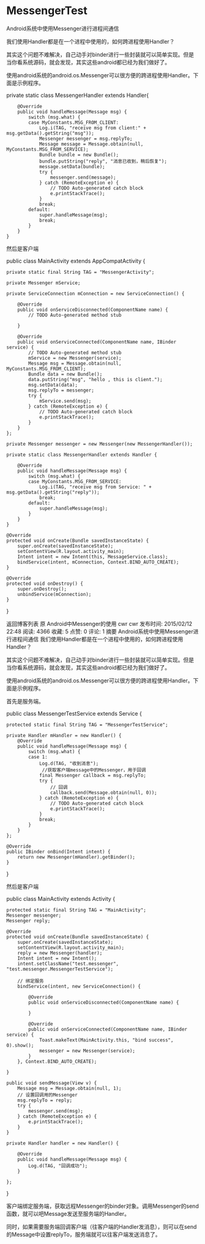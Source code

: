# MessengerTest
Android系统中使用Messenger进行进程间通信

我们使用Handler都是在一个进程中使用的，如何跨进程使用Handler？

其实这个问题不难解决，自己动手对binder进行一些封装就可以简单实现。但是当你看系统源码，就会发现，其实这些android都已经为我们做好了。

使用android系统的android.os.Messenger可以很方便的跨进程使用Handler。下面是示例程序。

private static class MessengerHandler extends Handler{

		@Override
		public void handleMessage(Message msg) {
			switch (msg.what) {
			case MyConstants.MSG_FROM_CLIENT:
				Log.i(TAG, "receive msg from client:" + msg.getData().getString("msg"));
				Messenger messenger = msg.replyTo;
				Message message = Message.obtain(null, MyConstants.MSG_FROM_SERVICE);
				Bundle bundle = new Bundle();
				bundle.putString("reply", "消息已收到，稍后恢复");
				message.setData(bundle);
				try {
					messenger.send(message);
				} catch (RemoteException e) {
					// TODO Auto-generated catch block
					e.printStackTrace();
				}
				break;
			default:
				super.handleMessage(msg);
				break;
			}
		}
	}

然后是客户端

public class MainActivity extends AppCompatActivity {

	private static final String TAG = "MessengerActivity";

	private Messenger mService;

	private ServiceConnection mConnection = new ServiceConnection() {

		@Override
		public void onServiceDisconnected(ComponentName name) {
			// TODO Auto-generated method stub

		}

		@Override
		public void onServiceConnected(ComponentName name, IBinder service) {
			// TODO Auto-generated method stub
			mService = new Messenger(service);
			Message msg = Message.obtain(null, MyConstants.MSG_FROM_CLIENT);
			Bundle data = new Bundle();
			data.putString("msg", "hello , this is client.");
			msg.setData(data);
			msg.replyTo = messenger;
			try {
				mService.send(msg);
			} catch (RemoteException e) {
				// TODO Auto-generated catch block
				e.printStackTrace();
			}
		}
	};

	private Messenger messenger = new Messenger(new MessengerHandler());

	private static class MessengerHandler extends Handler {

		@Override
		public void handleMessage(Message msg) {
			switch (msg.what) {
			case MyConstants.MSG_FROM_SERVICE:
				Log.i(TAG, "receive msg from Service: " + msg.getData().getString("reply"));
				break;
			default:
				super.handleMessage(msg);
			}
		}
	}

	@Override
	protected void onCreate(Bundle savedInstanceState) {
		super.onCreate(savedInstanceState);
		setContentView(R.layout.activity_main);
		Intent intent = new Intent(this, MessageService.class);
		bindService(intent, mConnection, Context.BIND_AUTO_CREATE);
	}

	@Override
	protected void onDestroy() {
		super.onDestroy();
		unbindService(mConnection);
	}

}


返回博客列表
原 Android中Messenger的使用
cwr  cwr
发布时间: 2015/02/12 22:48 阅读: 4366 收藏: 5 点赞: 0 评论: 1
摘要
Android系统中使用Messenger进行进程间通信
我们使用Handler都是在一个进程中使用的，如何跨进程使用Handler？

其实这个问题不难解决，自己动手对binder进行一些封装就可以简单实现。但是当你看系统源码，就会发现，其实这些android都已经为我们做好了。

使用android系统的android.os.Messenger可以很方便的跨进程使用Handler。下面是示例程序。



首先是服务端。

public class MessengerTestService extends Service {
 
    protected static final String TAG = "MessengerTestService";
     
    private Handler mHandler = new Handler() {
        @Override
        public void handleMessage(Message msg) {
            switch (msg.what) {
            case 1:
                Log.d(TAG, "收到消息");
                 //获取客户端message中的Messenger，用于回调
                final Messenger callback = msg.replyTo;
                try {
                    // 回调
                    callback.send(Message.obtain(null, 0));
                } catch (RemoteException e) {
                    // TODO Auto-generated catch block
                    e.printStackTrace();
                }
                break;
            }
        }
    };
     
    @Override
    public IBinder onBind(Intent intent) {
        return new Messenger(mHandler).getBinder();
    }
 
}




然后是客户端

public class MainActivity extends Activity {
 
    protected static final String TAG = "MainActivity";
    Messenger messenger;
    Messenger reply;
     
    @Override
    protected void onCreate(Bundle savedInstanceState) {
        super.onCreate(savedInstanceState);
        setContentView(R.layout.activity_main);
        reply = new Messenger(handler);
        Intent intent = new Intent();
        intent.setClassName("test.messenger", "test.messenger.MessengerTestService");
         
        // 绑定服务
        bindService(intent, new ServiceConnection() {
             
            @Override
            public void onServiceDisconnected(ComponentName name) {
                 
            }
             
            @Override
            public void onServiceConnected(ComponentName name, IBinder service) {
                Toast.makeText(MainActivity.this, "bind success", 0).show();
                messenger = new Messenger(service);
            }
        }, Context.BIND_AUTO_CREATE);
         
    }
 
    public void sendMessage(View v) {
        Message msg = Message.obtain(null, 1);
        // 设置回调用的Messenger
        msg.replyTo = reply;
        try {
            messenger.send(msg);
        } catch (RemoteException e) {
            e.printStackTrace();
        }
    }
     
    private Handler handler = new Handler() {
 
        @Override
        public void handleMessage(Message msg) {
            Log.d(TAG, "回调成功");
        }
         
    };
}


客户端绑定服务端，获取远程Messenger的binder对象。调用Messenger的send函数，就可以吧Message发送至服务端的Handler。

同时，如果需要服务端回调客户端（往客户端的Handler发消息），则可以在send的Message中设置replyTo，服务端就可以往客户端发送消息了。
